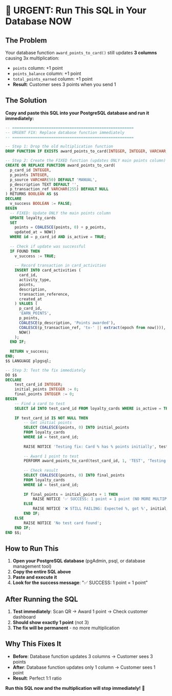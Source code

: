 # 🚨 URGENT: Run This SQL in Your Database NOW

## The Problem
Your database function `award_points_to_card()` still updates **3 columns** causing 3x multiplication:
- `points` column: +1 point
- `points_balance` column: +1 point  
- `total_points_earned` column: +1 point
- **Result**: Customer sees 3 points when you send 1

## The Solution
**Copy and paste this SQL into your PostgreSQL database and run it immediately:**

```sql
-- =====================================================
-- URGENT FIX: Replace database function immediately
-- =====================================================

-- Step 1: Drop the old multiplication function
DROP FUNCTION IF EXISTS award_points_to_card(INTEGER, INTEGER, VARCHAR, TEXT, VARCHAR);

-- Step 2: Create the FIXED function (updates ONLY main points column)
CREATE OR REPLACE FUNCTION award_points_to_card(
  p_card_id INTEGER,
  p_points INTEGER,
  p_source VARCHAR(50) DEFAULT 'MANUAL',
  p_description TEXT DEFAULT '',
  p_transaction_ref VARCHAR(255) DEFAULT NULL
) RETURNS BOOLEAN AS $$
DECLARE
  v_success BOOLEAN := FALSE;
BEGIN
  -- FIXED: Update ONLY the main points column
  UPDATE loyalty_cards
  SET 
    points = COALESCE(points, 0) + p_points,
    updated_at = NOW()
  WHERE id = p_card_id AND is_active = TRUE;
  
  -- Check if update was successful
  IF FOUND THEN
    v_success := TRUE;
    
    -- Record transaction in card_activities
    INSERT INTO card_activities (
      card_id,
      activity_type,
      points,
      description,
      transaction_reference,
      created_at
    ) VALUES (
      p_card_id,
      'EARN_POINTS',
      p_points,
      COALESCE(p_description, 'Points awarded'),
      COALESCE(p_transaction_ref, 'tx-' || extract(epoch from now())),
      NOW()
    );
  END IF;
  
  RETURN v_success;
END;
$$ LANGUAGE plpgsql;

-- Step 3: Test the fix immediately
DO $$
DECLARE
    test_card_id INTEGER;
    initial_points INTEGER := 0;
    final_points INTEGER := 0;
BEGIN
    -- Find a card to test
    SELECT id INTO test_card_id FROM loyalty_cards WHERE is_active = TRUE LIMIT 1;
    
    IF test_card_id IS NOT NULL THEN
        -- Get initial points
        SELECT COALESCE(points, 0) INTO initial_points 
        FROM loyalty_cards 
        WHERE id = test_card_id;
        
        RAISE NOTICE 'Testing fix: Card % has % points initially', test_card_id, initial_points;
        
        -- Award 1 point to test
        PERFORM award_points_to_card(test_card_id, 1, 'TEST', 'Testing multiplication fix');
        
        -- Check result
        SELECT COALESCE(points, 0) INTO final_points 
        FROM loyalty_cards 
        WHERE id = test_card_id;
        
        IF final_points = initial_points + 1 THEN
            RAISE NOTICE '✅ SUCCESS: 1 point = 1 point (NO MORE MULTIPLICATION!)';
        ELSE
            RAISE NOTICE '❌ STILL FAILING: Expected %, got %', initial_points + 1, final_points;
        END IF;
    ELSE
        RAISE NOTICE 'No test card found';
    END IF;
END $$;
```

## How to Run This
1. **Open your PostgreSQL database** (pgAdmin, psql, or database management tool)
2. **Copy the entire SQL above** 
3. **Paste and execute it**
4. **Look for the success message**: "✅ SUCCESS: 1 point = 1 point"

## After Running the SQL
1. **Test immediately**: Scan QR → Award 1 point → Check customer dashboard
2. **Should show exactly 1 point** (not 3)
3. **The fix will be permanent** - no more multiplication

## Why This Fixes It
- **Before**: Database function updates 3 columns → Customer sees 3 points
- **After**: Database function updates only 1 column → Customer sees 1 point
- **Result**: Perfect 1:1 ratio

**Run this SQL now and the multiplication will stop immediately!** 🚀 
